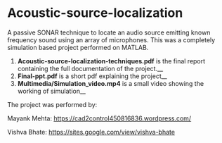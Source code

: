 # Acoustic-source-localization

A passive SONAR technique to locate an audio source emitting known frequency sound using an array of microphones. This was a completely simulation based project performed on MATLAB. 

1. **Acoustic-source-localization-techniques.pdf** is the final report containing the full documentation of the project.__
2. **Final-ppt.pdf** is a short pdf explaining the project__
3. **Multimedia/Simulation_video.mp4** is a small video showing the working of simulation__

The project was performed by:

 Mayank Mehta: https://cad2control450816836.wordpress.com/
 
 Vishva Bhate: https://sites.google.com/view/vishva-bhate
